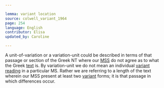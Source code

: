 ```yaml
---

lemma: variant location
source: colwell_variant_1964
page: 254
language: English
contributor: Elisa
updated_by: Caroline

---
```


A unit-of-variation or a variation-unit could be described in terms of that passage or section of the Greek NT where our [MSS](manuscript.html) do not agree as to what the Greek [text](text.html) is. By variation-unit we do not mean an individual [variant reading](readingVariant.html) in a particular MS. Rather we are referring to a length of the text wherein our MSS present at least two [variant](variant.html) forms; it is that passage in which differences occur.
